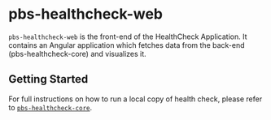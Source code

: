 # pbs-healthcheck-web

`pbs-healthcheck-web` is the front-end of the HealthCheck Application.
It contains an Angular application which fetches data from the back-end (pbs-healthcheck-core) and visualizes it.

## Getting Started

For full instructions on how to run a local copy of health check, please refer to [`pbs-healthcheck-core`](https://github.com/digio-ch/pbs-healthcheck-core/blob/develop/README.md).

